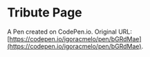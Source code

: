 # Tribute Page

A Pen created on CodePen.io. Original URL: [https://codepen.io/igoracmelo/pen/bGRdMae](https://codepen.io/igoracmelo/pen/bGRdMae).



